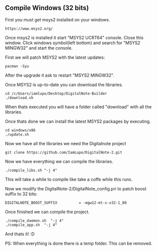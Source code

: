 ## Compile Windows (32 bits)

First you must get msys2 installed on your windows.

	https://www.msys2.org/

Once msys2 is installed it start "MSYS2 UCRT64" console. Close this window.
Click windows symbol(left bottom) and search for "MSYS2 MINGW32" and start the console.

First we will patch MSYS2 with the latest updates:

	pacman -Syu

After the upgrade it ask to restart "MSYS2 MINGW32".

Once MSYS2 is up-to-date you can download the libraries.

	cd /c/Users/iamlupo/Desktop/DigitalNote-Builder
	./download.sh

When thats executed you will have a folder called "download" with all the libraries.

Once thats done we can install the latest MSYS2 packages by executing.

	cd windows/x86
	./update.sh

Now we have all the libraries we need the Digitalnote project

	git clone https://github.com/IamLupo/DigitalNote-2.git

Now we have everything we can compile the libraries.

	./compile_libs.sh "-j 4"

This will take a while to compile like take a coffe while this runs.

Now we modify the DigitalNote-2/DigitalNote_config.pri to patch boost suffix to 32 bits:

	DIGITALNOTE_BOOST_SUFFIX          = -mgw12-mt-s-x32-1_80

Once finished we can compile the project.

	./compile_daemon.sh  "-j 4"
	./compile_app.sh  "-j 4"

And thats it! :D

PS: When everything is done there is a temp folder. This can be removed.
